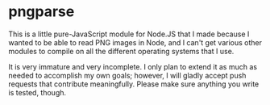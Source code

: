 pngparse
========

This is a little pure-JavaScript module for Node.JS that I made because I
wanted to be able to read PNG images in Node, and I can't get various other
modules to compile on all the different operating systems that I use.

It is very immature and very incomplete. I only plan to extend it as much as
needed to accomplish my own goals; however, I will gladly accept push requests
that contribute meaningfully. Please make sure anything you write is tested,
though.
